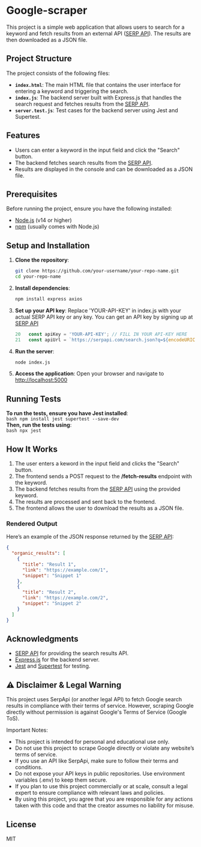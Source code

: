 # Google-scraper

This project is a simple web application that allows users to search for a keyword and fetch results from an external API ([SERP API](https://serpapi.com)). The results are then downloaded as a JSON file.

## Project Structure

The project consists of the following files:

- **`index.html`**: The main HTML file that contains the user interface for entering a keyword and triggering the search.
- **`index.js`**: The backend server built with Express.js that handles the search request and fetches results from the [SERP API](https://serpapi.com).
- **`server.test.js`**: Test cases for the backend server using Jest and Supertest.

## Features

- Users can enter a keyword in the input field and click the "Search" button.
- The backend fetches search results from the [SERP API](https://serpapi.com).
- Results are displayed in the console and can be downloaded as a JSON file.

## Prerequisites

Before running the project, ensure you have the following installed:

- [Node.js](https://nodejs.org/) (v14 or higher)
- [npm](https://www.npmjs.com/) (usually comes with Node.js)

## Setup and Installation

1. **Clone the repository**:
   ```bash
   git clone https://github.com/your-username/your-repo-name.git
   cd your-repo-name
2. **Install dependencies**:
   ```bash
   npm install express axios
   ```
4. **Set up your API key**:
   Replace 'YOUR-API-KEY' in index.js with your actual SERP API key or any key.
   You can get an API key by signing up at [SERP API](https://serpapi.com)
   ```js
   20   const apiKey = 'YOUR-API-KEY'; // FILL IN YOUR API-KEY HERE
   21   const apiUrl = `https://serpapi.com/search.json?q=${encodeURIComponent(keyword)}&api_key=${apiKey}`;
   ```
5. **Run the server**:
   ```bash
   node index.js
   ```
7. **Access the application**:
   Open your browser and navigate to [http://localhost:5000](http://localhost:5000)

## Running Tests

   **To run the tests, ensure you have Jest installed**:<br>
      ```bash
      npm install jest supertest --save-dev
      ```
      <br>
   **Then, run the tests using**:<br>
      ```bash
      npx jest
      ```

  ## How It Works
  1. The user enters a keword in the input field and clicks the "Search" button.
  2. The frontend sends a POST request to the **/fetch-results** endpoint with the keyword.
  3. The backend fetches results from the [SERP API](https://serpapi.com) using the provided keyword.
  4. The results are processed and sent back to the frontend.
  5. The frontend allows the user to download the results as a JSON file.


### Rendered Output
Here’s an example of the JSON response returned by the [SERP API](https://serpapi.com):

```json
{
  "organic_results": [
    {
      "title": "Result 1",
      "link": "https://example.com/1",
      "snippet": "Snippet 1"
    },
    {
      "title": "Result 2",
      "link": "https://example.com/2",
      "snippet": "Snippet 2"
    }
  ]
}
```
## Acknowledgments
- [SERP API](https://serpapi.com) for providing the search results API.
- [Express.js](https://expressjs.com) for the backend server.
- [Jest](https://jestjs.io) and [Supertest](https://github.com/ladjs/supertest) for
testing.

## ⚠️ Disclaimer & Legal Warning

This project uses SerpApi (or another legal API) to fetch Google search results in compliance with their terms of service. However, scraping Google directly without permission is against Google's Terms of Service (Google ToS).

Important Notes:
- This project is intended for personal and educational use only.
- Do not use this project to scrape Google directly or violate any website’s terms of service.
- If you use an API like SerpApi, make sure to follow their terms and conditions.
- Do not expose your API keys in public repositories. Use environment variables (.env) to keep them secure.
- If you plan to use this project commercially or at scale, consult a legal expert to ensure compliance with relevant laws and policies.
- By using this project, you agree that you are responsible for any actions taken with this code and that the creator assumes no liability for misuse.

## License
MIT
